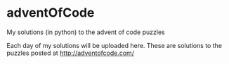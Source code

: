 # adventOfCode
My solutions (in python) to the advent of code puzzles

Each day of my solutions will be uploaded here. These are solutions to the puzzles posted at http://adventofcode.com/
